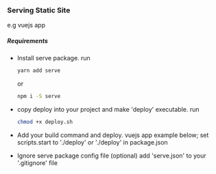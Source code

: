 

### Serving Static Site 
e.g vuejs app


##### Requirements

- Install serve package.
  run 
  ```sh
  yarn add serve
  ``` 
  or 
  ```sh
  npm i -S serve
  ```

- copy deploy into your project and
  make 'deploy' executable.
  run 
  ```sh
  chmod +x deploy.sh
  ```

- Add your build command and deploy.
   vuejs app example below;
   set scripts.start to './deploy'
   or './deploy' in package.json

- Ignore serve package config file (optional)
   add 'serve.json' to your '.gitignore' file
